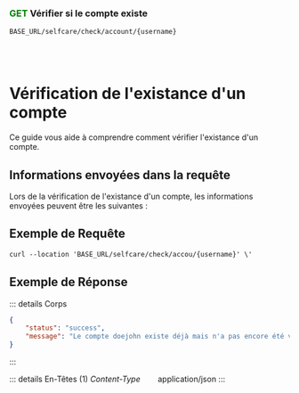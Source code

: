### <span style="color:green">GET</span> Vérifier si le compte existe

````
BASE_URL/selfcare/check/account/{username}
````

<br/> <br/> 

# Vérification de l'existance d'un compte
Ce guide vous aide à comprendre comment vérifier l'existance d'un compte.


## Informations envoyées dans la requête

Lors de la vérification de l'existance d'un compte, les informations envoyées peuvent être les suivantes :


## Exemple de Requête

```txt
curl --location 'BASE_URL/selfcare/check/accou/{username}' \'

```


## Exemple de Réponse

::: details Corps  

```json
{
    "status": "success",
    "message": "Le compte doejohn existe déjà mais n'a pas encore été vérifié", // Ou "Le compte doejohn n'existe pas." Ou "Le compte doejohn existe déjà mais n\'a pas encore été vérifié'"
}
```
:::


::: details En-Têtes (1)
 *Content-Type*    &nbsp;&nbsp;&nbsp;&nbsp;&nbsp;&nbsp;     application/json
:::
